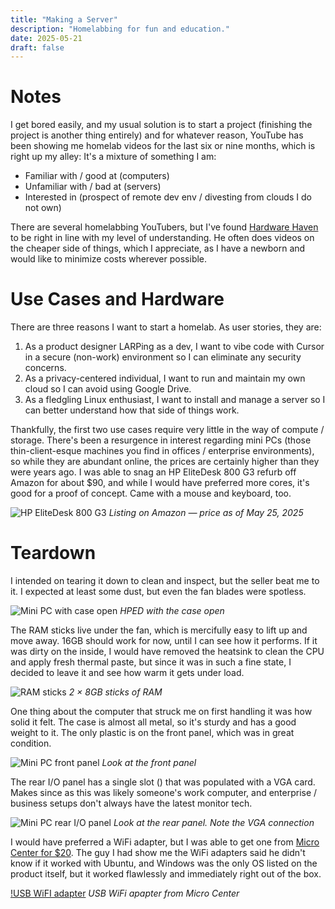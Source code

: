 ```yaml
---
title: "Making a Server"
description: "Homelabbing for fun and education."
date: 2025-05-21
draft: false
---
```

# Notes
I get bored easily, and my usual solution is to start a project (finishing the project is another thing entirely) and for whatever reason, YouTube has been showing me homelab videos for the last six or nine months, which is right up my alley: It's a mixture of something I am:
- Familiar with / good at (computers)
- Unfamiliar with / bad at (servers)
- Interested in (prospect of remote dev env / divesting from clouds I do not own)

There are several homelabbing YouTubers, but I've found [Hardware Haven](https://www.youtube.com/@HardwareHaven) to be right in line with my level of understanding. He often does videos on the cheaper side of things, which I appreciate, as I have a newborn and would like to minimize costs wherever possible.

# Use Cases and Hardware
There are three reasons I want to start a homelab. As user stories, they are:
1) As a product designer LARPing as a dev, I want to vibe code with Cursor in a secure (non-work) environment so I can eliminate any security concerns.
2) As a privacy-centered individual, I want to run and maintain my own cloud so I can avoid using Google Drive.
3) As a fledgling Linux enthusiast, I want to install and manage a server so I can better understand how that side of things work.

Thankfully, the first two use cases require very little in the way of compute / storage. There's been a resurgence in interest regarding mini PCs (those thin-client-esque machines you find in offices / enterprise environments), so while they are abundant online, the prices are certainly higher than they were years ago. I was able to snag an HP EliteDesk 800 G3 refurb off Amazon for about $90, and while I would have preferred more cores, it's good for a proof of concept. Came with a mouse and keyboard, too.

![HP EliteDesk 800 G3](/img/2025-05-25-hped-amazon.png)
*Listing on Amazon — price as of May 25, 2025*

# Teardown
I intended on tearing it down to clean and inspect, but the seller beat me to it. I expected at least some dust, but even the fan blades were spotless.

![Mini PC with case open](/img/2025-05-25-hped-open-case.jpg)
*HPED with the case open*

The RAM sticks live under the fan, which is mercifully easy to lift up and move away. 16GB should work for now, until I can see how it performs. If it was dirty on the inside, I would have removed the heatsink to clean the CPU and apply fresh thermal paste, but since it was in such a fine state, I decided to leave it and see how warm it gets under load.

![RAM sticks](/img/2025-05-25-hped-ram.jpg)
*2 × 8GB sticks of RAM*

One thing about the computer that struck me on first handling it was how solid it felt. The case is almost all metal, so it's sturdy and has a good weight to it. The only plastic is on the front panel, which was in great condition.

![Mini PC front panel](/img/2025-05-25-hped-front-panel.jpg)
*Look at the front panel*

The rear I/O panel has a single slot () that was populated with a VGA card. Makes since as this was likely someone's work computer, and enterprise / business setups don't always have the latest monitor tech.

![Mini PC rear I/O panel](/img/2025-05-25-hped-rear-panel.jpg)
*Look at the rear panel. Note the VGA connection*

I would have preferred a WiFi adapter, but I was able to get one from [Micro Center for $20](https://www.microcenter.com/product/693958/tp-link-archer-t2ub-nan-2-in-1-usb-wifi-bluetooth-nano-adapter-ac600). The guy I had show me the WiFi adapters said he didn't know if it worked with Ubuntu, and Windows was the only OS listed on the product itself, but it worked flawlessly and immediately right out of the box.

[!USB WiFI adapter](/img/2025-05-25-usb-wifi.png)
*USB WiFi apapter from Micro Center*
